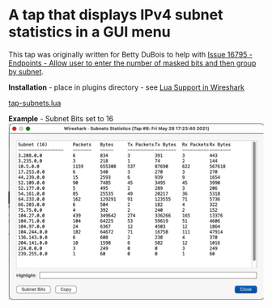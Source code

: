 # A tap that displays IPv4 subnet statistics in a GUI menu

This tap was originally written for Betty DuBois to help with [Issue 16795 - Endpoints - Allow user to enter the number of masked bits and then group by subnet](https://gitlab.com/wireshark/wireshark/-/issues/16795).

**Installation** - place in plugins directory - see [Lua Support in Wireshark](https://www.wireshark.org/docs/wsdg_html_chunked/wsluarm.html)  

[tap-subnets.lua](uploads/db85b0c488355368bcc31e8bb6ec268e/tap-subnets.lua)

**Example** - Subnet Bits set to 16
![tap-subnets](uploads/b54b6c2386ad0f38ddcb436c1187531c/tap-subnets.jpg)

